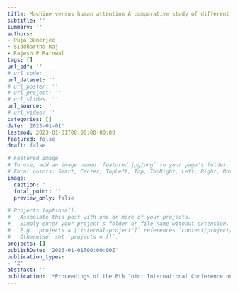 ```yaml
---
title: Machine versus human attention A comparative study of different transfer learning models
subtitle: ''
summary: ''
authors:
- Puja Banerjee
- Siddhartha Raj
- Rajesh P Barnwal
tags: []
url_pdf: ''
# url_code: ''
url_dataset: ''
# url_poster: ''
# url_project: ''
# url_slides: ''
url_source: ''
# url_video: ''
categories: []
date: '2023-01-01'
lastmod: 2023-01-01T00:00:00-00:00
featured: false
draft: false

# Featured image
# To use, add an image named `featured.jpg/png` to your page's folder.
# Focal points: Smart, Center, TopLeft, Top, TopRight, Left, Right, BottomLeft, Bottom, BottomRight.
image:
  caption: ''
  focal_point: ''
  preview_only: false

# Projects (optional).
#   Associate this post with one or more of your projects.
#   Simply enter your project's folder or file name without extension.
#   E.g. `projects = ["internal-project"]` references `content/project/deep-learning/index.md`.
#   Otherwise, set `projects = []`.
projects: []
publishDate: '2023-01-01T00:00:00Z'
publication_types:
- '2'
abstract: ''
publication: '*Proceedings of the 6th Joint International Conference on Data Science \& Management of Data (10th ACM IKDD CODS and 28th COMAD)*'
---
```

